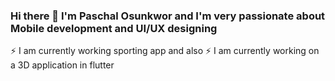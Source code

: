 ### Hi there 👋 I'm Paschal Osunkwor and I'm very passionate about Mobile development and UI/UX designing


⚡ I am currently working sporting app and also
⚡ I am currently working on a 3D application in flutter



<!--
**StaunchNova/StaunchNova** is a ✨ _special_ ✨ repository because its `README.md` (this file) appears on your GitHub profile.

Here are some ideas to get you started:

- 🔭 I’m currently working on a 3D application in flutter
- 🌱 I’m currently learning 
- 👯 I’m looking to collaborate on ...
- 🤔 I’m looking for help with ...
- 💬 Ask me about ...
- 📫 How to reach me: ...
- 😄 Pronouns: ...
- ⚡ Fun fact: ...
-->
